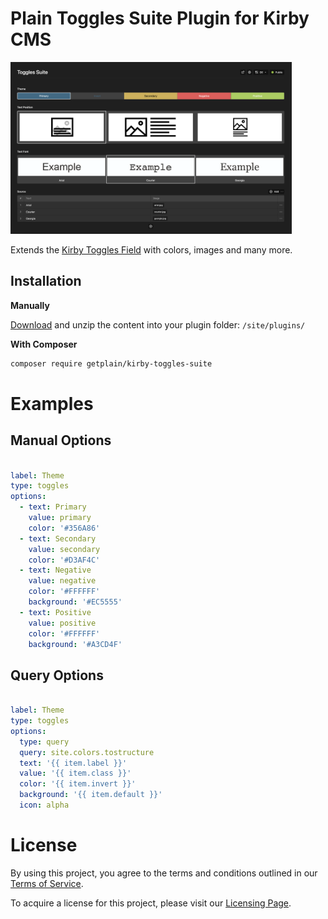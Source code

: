 # Plain Toggles Suite Plugin for Kirby CMS

<img src="./.github/screenshot.png" alt="Kirby Suite" width="450" height="auto">


Extends the [Kirby Toggles Field](https://getkirby.com/docs/reference/panel/fields/toggles) with colors, images and many more.

## Installation

**Manually**

[Download](https://github.com/plain-solutions-gmbh/kirby-toggles-suite) and unzip the content into your plugin folder: `/site/plugins/`

**With Composer**

```bash
composer require getplain/kirby-toggles-suite
```

# Examples

## Manual Options

```yaml

label: Theme
type: toggles
options:
  - text: Primary
    value: primary
    color: '#356A86'
  - text: Secondary
    value: secondary
    color: '#D3AF4C'
  - text: Negative
    value: negative
    color: '#FFFFFF'
    background: '#EC5555'
  - text: Positive
    value: positive
    color: '#FFFFFF'
    background: '#A3CD4F'

```


## Query Options

```yml

label: Theme
type: toggles
options:
  type: query
  query: site.colors.tostructure
  text: '{{ item.label }}'
  value: '{{ item.class }}'
  color: '{{ item.invert }}'
  background: '{{ item.default }}'
  icon: alpha

```

# License

By using this project, you agree to the terms and conditions outlined in our [Terms of Service](https://plain-solutions.net/terms). 

To acquire a license for this project, please visit our [Licensing Page](https://plain-solutions.net/906069).